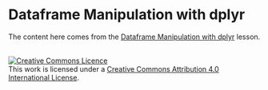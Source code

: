 # Dataframe Manipulation with dplyr

The content here comes from the 
[Dataframe Manipulation with dplyr](http://swcarpentry.github.io/r-novice-gapminder/13-dplyr/) lesson.

<br>
<a rel="license" href="http://creativecommons.org/licenses/by/4.0/">
<img alt="Creative Commons Licence" style="border-width:0" src="https://i.creativecommons.org/l/by/4.0/88x31.png" />
</a><br />
This work is licensed under a <a rel="license" href="http://creativecommons.org/licenses/by/4.0/">
Creative Commons Attribution 4.0 International License</a>.
